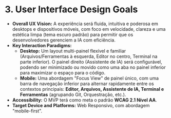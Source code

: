# 3. User Interface Design Goals

- **Overall UX Vision:** A experiência será fluida, intuitiva e poderosa em desktops e dispositivos móveis, com foco em velocidade, clareza e uma estética limpa (tema escuro padrão) para permitir que os desenvolvedores gerenciem a IA com eficiência.
- **Key Interaction Paradigms:**
  - **Desktop:** Um layout multi-painel flexível e familiar (Arquivos/Ferramentas à esquerda, Editor no centro, Terminal na parte inferior). O painel direito (Assistente de IA) será configurável, podendo ser minimizado ou movido como uma aba no painel inferior para maximizar o espaço para o código.
  - **Mobile:** Uma abordagem "Focus View" de painel único, com uma barra de navegação inferior para alternar rapidamente entre os contextos principais: **Editor, Arquivos, Assistente de IA, Terminal e Ferramentas** (agrupando Git, Orquestração, etc.).
- **Accessibility:** O MVP terá como meta o padrão **WCAG 2.1 Nível AA**.
- **Target Device and Platforms:** Web Responsivo, com abordagem "mobile-first".
